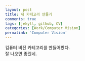 ```yaml
---
layout: post
title: 새 카테고리 만들기
comments: true
tags: [jekyll, github, CV]
categories: [Work/Computer Vision]
permalink: 'Computer Vision'
---
```


컴퓨터 비전 카테고리를 만들어봤다.  
잘 나오면 좋겠네.  
